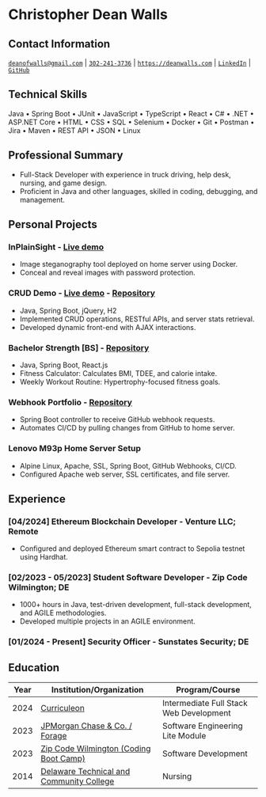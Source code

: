 <!-- <script src="http://code.jquery.com/jquery-1.4.2.min.js"></script> <script> var x = document.getElementsByClassName("site-footer-credits"); setTimeout(() => { x[0].remove(); }, 10); </script> -->

<div class="header-bar"></div>
<link rel="stylesheet" type="text/css" media="all" href="./style.css" />
<script>
    function downloadAsPDF() {
        window.location.href = 'resume.pdf';
    }
</script>
<meta property="og:title" content="Dean-Walls-Public-Portfolio" />

<!-- <button onclick="downloadAsPDF()">Download Resume As PDF</button> -->

# Christopher Dean Walls
## Contact Information
[`deanofwalls@gmail.com`](mailto:deanofwalls@gmail.com) | [`302-241-3736`](tel:+1-302-241-3736) | [`https://deanwalls.com`](https://deanwalls.com) | [`LinkedIn`](https://www.linkedin.com/in/deanofwalls/) | [`GitHub`](https://github.com/deanOfWalls)

## Technical Skills
Java &bull; Spring Boot &bull; JUnit &bull; JavaScript &bull; TypeScript &bull; React &bull; C# &bull; .NET &bull; ASP.NET Core &bull; HTML &bull; CSS &bull; SQL &bull; Selenium &bull; Docker &bull; Git &bull; Postman &bull; Jira &bull; Maven &bull; REST API &bull; JSON &bull; Linux

## Professional Summary
* Full-Stack Developer with experience in truck driving, help desk, nursing, and game design.
* Proficient in Java and other languages, skilled in coding, debugging, and management.

## Personal Projects
### InPlainSight - [Live demo](https://inplainsight.deanwalls.com)
* Image steganography tool deployed on home server using Docker.
* Conceal and reveal images with password protection.

### CRUD Demo - [Live demo](https://crud_demo.deanwalls.com) - [Repository](https://github.com/deanOfWalls/crud_demo)
* Java, Spring Boot, jQuery, H2
* Implemented CRUD operations, RESTful APIs, and server stats retrieval.
* Developed dynamic front-end with AJAX interactions.

### Bachelor Strength [BS] - [Repository](https://github.com/deanOfWalls/bachelor.strength)
* Java, Spring Boot, React.js
* Fitness Calculator: Calculates BMI, TDEE, and calorie intake.
* Weekly Workout Routine: Hypertrophy-focused fitness goals.

### Webhook Portfolio - [Repository](https://github.com/deanOfWalls/webhook_portfolio)
* Spring Boot controller to receive GitHub webhook requests.
* Automates CI/CD by pulling changes from GitHub to home server.

### Lenovo M93p Home Server Setup
* Alpine Linux, Apache, SSL, Spring Boot, GitHub Webhooks, CI/CD.
* Configured Apache web server, SSL certificates, and file server.

## Experience
### [04/2024] Ethereum Blockchain Developer - Venture LLC; Remote
* Configured and deployed Ethereum smart contract to Sepolia testnet using Hardhat.

### [02/2023 - 05/2023] Student Software Developer - Zip Code Wilmington; DE
* 1000+ hours in Java, test-driven development, full-stack development, and AGILE methodologies.
* Developed multiple projects in an AGILE environment.

### [01/2024 - Present] Security Officer - Sunstates Security; DE

## Education

| Year | Institution/Organization | Program/Course |
|------|---------------------------|----------------|
| 2024 | [Curriculeon](curriculeon_certificate.pdf) | Intermediate Full Stack Web Development |
| 2023 | [JPMorgan Chase & Co. / Forage](forage.pdf) | Software Engineering Lite Module |
| 2023 | [Zip Code Wilmington (Coding Boot Camp)](zipcode.pdf) | Software Development |
| 2014 | [Delaware Technical and Community College](lpnDiploma.pdf) | Nursing |
